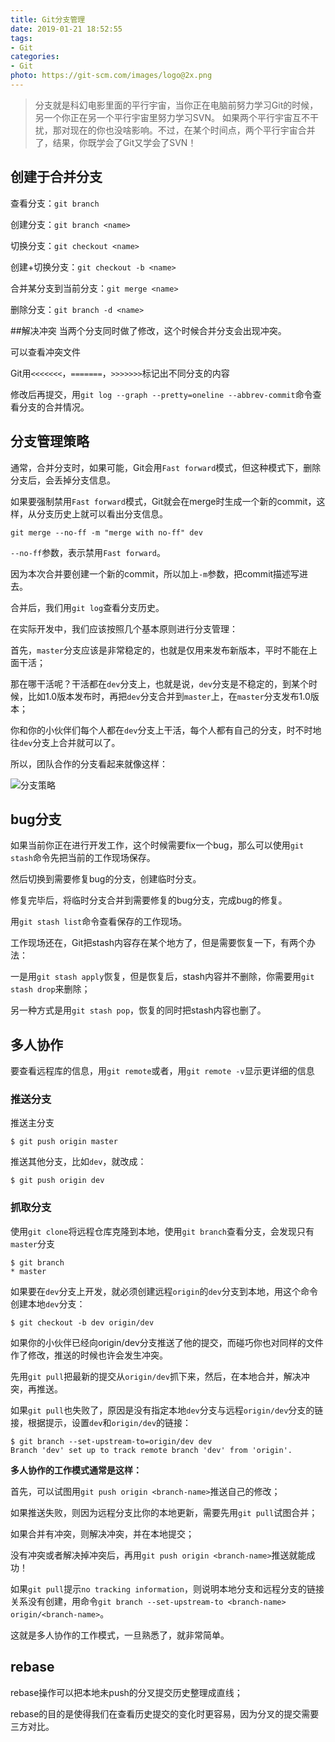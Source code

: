 ```yaml
---
title: Git分支管理
date: 2019-01-21 18:52:55
tags:
- Git
categories:
- Git
photo: https://git-scm.com/images/logo@2x.png
---
```

> 分支就是科幻电影里面的平行宇宙，当你正在电脑前努力学习Git的时候，另一个你正在另一个平行宇宙里努力学习SVN。
如果两个平行宇宙互不干扰，那对现在的你也没啥影响。不过，在某个时间点，两个平行宇宙合并了，结果，你既学会了Git又学会了SVN！

<!--more-->

## 创建于合并分支
查看分支：`git branch`

创建分支：`git branch <name>`

切换分支：`git checkout <name>`

创建+切换分支：`git checkout -b <name>`

合并某分支到当前分支：`git merge <name>`

删除分支：`git branch -d <name>`

##解决冲突
当两个分支同时做了修改，这个时候合并分支会出现冲突。

可以查看冲突文件

Git用`<<<<<<<`，`=======`，`>>>>>>>`标记出不同分支的内容

修改后再提交，用`git log --graph --pretty=oneline --abbrev-commit`命令查看分支的合并情况。

## 分支管理策略
通常，合并分支时，如果可能，Git会用`Fast forward`模式，但这种模式下，删除分支后，会丢掉分支信息。

如果要强制禁用`Fast forward`模式，Git就会在merge时生成一个新的commit，这样，从分支历史上就可以看出分支信息。
```
git merge --no-ff -m "merge with no-ff" dev
```
`--no-ff`参数，表示禁用`Fast forward`。

因为本次合并要创建一个新的commit，所以加上`-m`参数，把commit描述写进去。

合并后，我们用`git log`查看分支历史。

在实际开发中，我们应该按照几个基本原则进行分支管理：

首先，`master`分支应该是非常稳定的，也就是仅用来发布新版本，平时不能在上面干活；

那在哪干活呢？干活都在`dev`分支上，也就是说，`dev`分支是不稳定的，到某个时候，比如1.0版本发布时，再把`dev`分支合并到`master`上，在`master`分支发布1.0版本；

你和你的小伙伴们每个人都在`dev`分支上干活，每个人都有自己的分支，时不时地往`dev`分支上合并就可以了。

所以，团队合作的分支看起来就像这样：

![分支策略](./分支策略.png)

## bug分支
如果当前你正在进行开发工作，这个时候需要fix一个bug，那么可以使用`git stash`命令先把当前的工作现场保存。

然后切换到需要修复bug的分支，创建临时分支。

修复完毕后，将临时分支合并到需要修复的bug分支，完成bug的修复。

用`git stash list`命令查看保存的工作现场。

工作现场还在，Git把stash内容存在某个地方了，但是需要恢复一下，有两个办法：

一是用`git stash apply`恢复，但是恢复后，stash内容并不删除，你需要用`git stash drop`来删除；

另一种方式是用`git stash pop`，恢复的同时把stash内容也删了。

## 多人协作
要查看远程库的信息，用`git remote`或者，用`git remote -v`显示更详细的信息

### 推送分支
推送主分支
```
$ git push origin master
```
推送其他分支，比如`dev`，就改成：
```
$ git push origin dev
```

### 抓取分支
使用`git clone`将远程仓库克隆到本地，使用`git branch`查看分支，会发现只有`master`分支
```
$ git branch
* master
```
如果要在`dev`分支上开发，就必须创建远程`origin`的`dev`分支到本地，用这个命令创建本地`dev`分支：
```
$ git checkout -b dev origin/dev
```
如果你的小伙伴已经向origin/dev分支推送了他的提交，而碰巧你也对同样的文件作了修改，推送的时候也许会发生冲突。

先用`git pull`把最新的提交从`origin/dev`抓下来，然后，在本地合并，解决冲突，再推送。

如果`git pull`也失败了，原因是没有指定本地`dev`分支与远程`origin/dev`分支的链接，根据提示，设置`dev`和`origin/dev`的链接：
```
$ git branch --set-upstream-to=origin/dev dev
Branch 'dev' set up to track remote branch 'dev' from 'origin'.
```

**多人协作的工作模式通常是这样：**

首先，可以试图用`git push origin <branch-name>`推送自己的修改；

如果推送失败，则因为远程分支比你的本地更新，需要先用`git pull`试图合并；

如果合并有冲突，则解决冲突，并在本地提交；

没有冲突或者解决掉冲突后，再用`git push origin <branch-name>`推送就能成功！

如果`git pull`提示`no tracking information`，则说明本地分支和远程分支的链接关系没有创建，用命令`git branch --set-upstream-to <branch-name> origin/<branch-name>`。

这就是多人协作的工作模式，一旦熟悉了，就非常简单。

## rebase
rebase操作可以把本地未push的分叉提交历史整理成直线；

rebase的目的是使得我们在查看历史提交的变化时更容易，因为分叉的提交需要三方对比。
